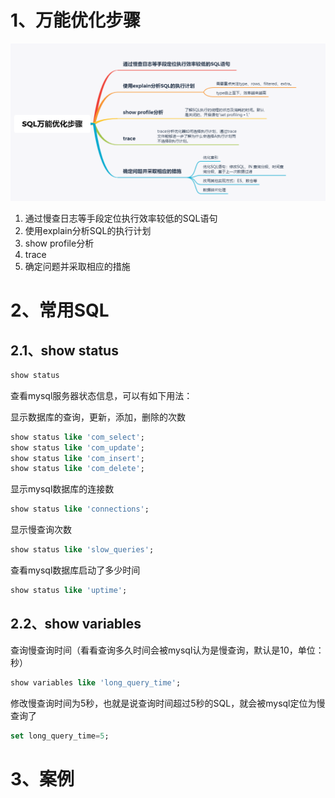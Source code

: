 # 1、万能优化步骤

![image-20220407132337888](images/image-20220407132337888.png)

1. 通过慢查日志等手段定位执行效率较低的SQL语句
2. 使用explain分析SQL的执行计划
3. show profile分析
4. trace
5. 确定问题并采取相应的措施

# 2、常用SQL

## 2.1、show status

```sql
show status
```

查看mysql服务器状态信息，可以有如下用法：

显示数据库的查询，更新，添加，删除的次数

```sql
show status like 'com_select';
show status like 'com_update';
show status like 'com_insert';
show status like 'com_delete';
```

显示mysql数据库的连接数

```sql
show status like 'connections';
```

显示慢查询次数

```sql
show status like 'slow_queries';
```

查看mysql数据库启动了多少时间

```sql
show status like 'uptime';
```

## 2.2、show variables

查询慢查询时间（看看查询多久时间会被mysql认为是慢查询，默认是10，单位：秒）

```sql
show variables like 'long_query_time';
```

修改慢查询时间为5秒，也就是说查询时间超过5秒的SQL，就会被mysql定位为慢查询了

```sql
set long_query_time=5;
```























# 3、案例



































